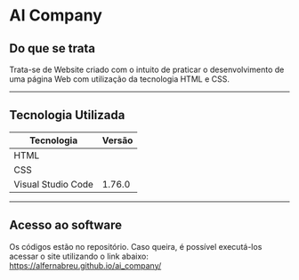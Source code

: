 # AI Company

## Do que se trata
Trata-se de Website criado com o intuito de praticar o desenvolvimento de uma página Web com utilização da tecnologia HTML e CSS.

------------
## Tecnologia Utilizada
| Tecnologia  | Versão  |
| ------------ | ------------ |
| HTML |  |
| CSS |  |
| Visual Studio Code | 1.76.0 |

------------
## Acesso ao software
Os códigos estão no repositório. Caso queira, é possível executá-los acessar o site utilizando o link abaixo:
https://alfernabreu.github.io/ai_company/
